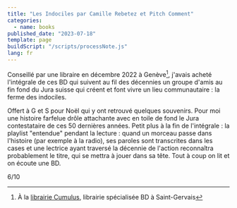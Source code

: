 ```yaml
---
title: "Les Indociles par Camille Rebetez et Pitch Comment"
categories:
  - name: books
published_date: "2023-07-18"
template: page
buildScript: "/scripts/processNote.js"
lang: fr
---
```


Conseillé par une libraire en décembre 2022 à Genève[^1], j'avais acheté l'intégrale de ces BD qui suivent au fil des décennies un groupe d'amis au fin fond du Jura suisse qui créent et font vivre un lieu communautaire : la ferme des indociles.

Offert à G et S pour Noël qui y ont retrouvé quelques souvenirs. Pour moi une histoire farfelue drôle attachante avec en toile de fond le Jura contestataire de ces 50 dernières années. Petit plus à la fin de l'intégrale : la playlist "entendue" pendant la lecture : quand un morceau passe dans l'histoire (par exemple à la radio), ses paroles sont transcrites dans les cases et une lectrice ayant traversé la décennie de l'action reconnaîtra probablement le titre, qui se mettra à jouer dans sa tête. Tout à coup on lit et on écoute une BD.

6/10

[^1]: À la [librairie Cumulus](https://goo.gl/maps/37HuwgWGwVayi8HQ8), librairie spécialisée BD à Saint-Gervais
